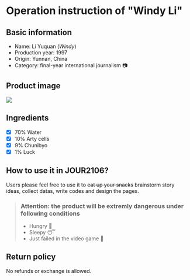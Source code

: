 # Operation instruction of "Windy Li"
## Basic information
* Name: Li Yuquan (*Windy*)
* Production year: 1997
* Origin: Yunnan, China
* Category: final-year international journalism  :camera:
## Product image
![](https://timgsa.baidu.com/timg?image&quality=80&size=b9999_10000&sec=1548841105906&di=acd95dfeb69734fbf8d1007df961023a&imgtype=0&src=http%3A%2F%2Fimgsrc.baidu.com%2Fforum%2Fw%3D580%2Fsign%3Dc9bd7c5d75f082022d9291377bfafb8a%2F95bcfaedab64034f1c065a78a9c379310b551d48.jpg)
## Ingredients
- [x] 70% Water
- [x] 10% Arty cells
- [x] 9% Chunibyo
- [x] 1% Luck
## How to use it in JOUR2106?
Users please feel free to use it to ~~eat up your snacks~~ brainstorm story ideas, collect datas, write codes and design the pages. 
> ### Attention: the product will be extremly dangerous under following conditions
>   - Hungry  :rice:
>   - Sleepy  :sleeping:
>   - Just failed in the video game  :shit:
## Return policy
No refunds or exchange is allowed.
